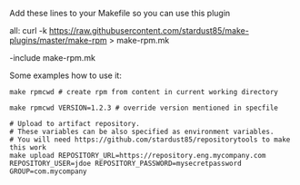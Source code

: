 Add these lines to your Makefile so you can use this plugin

all:
        curl -k https://raw.githubusercontent.com/stardust85/make-plugins/master/make-rpm > make-rpm.mk

-include make-rpm.mk

Some examples how to use it:
```
make rpmcwd # create rpm from content in current working directory

make rpmcwd VERSION=1.2.3 # override version mentioned in specfile

# Upload to artifact repository.
# These variables can be also specified as environment variables.
# You will need https://github.com/stardust85/repositorytools to make this work
make upload REPOSITORY_URL=https://repository.eng.mycompany.com REPOSITORY_USER=jdoe REPOSITORY_PASSWORD=mysecretpassword GROUP=com.mycompany
```
